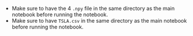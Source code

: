 - Make sure to have the 4 `.npy` file in the same directory as the main notebook before running the notebook.
- Make sure to have `TSLA.csv` in the same directory as the main notebook before running the notebook.
